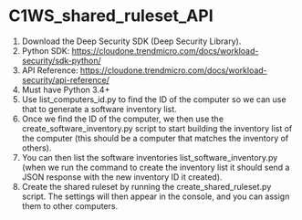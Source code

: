 # C1WS_shared_ruleset_API

1.	Download the Deep Security SDK (Deep Security Library).
2.	Python SDK: https://cloudone.trendmicro.com/docs/workload-security/sdk-python/
3.	API Reference: https://cloudone.trendmicro.com/docs/workload-security/api-reference/
4.	Must have Python 3.4+
5.	Use list_computers_id.py to find the ID of the computer so we can use that to generate a software inventory list.
6.	Once we find the ID of the computer, we then use the create_software_inventory.py script to start building the inventory list of the computer (this should be a computer that matches the inventory of others).
7.	You can then list the software inventories list_software_inventory.py (when we run the command to create the inventory list it should send a JSON response with the new inventory ID it created). 
8.	Create the shared ruleset by running the create_shared_ruleset.py script. The settings will then appear in the console, and you can assign them to other computers. 
